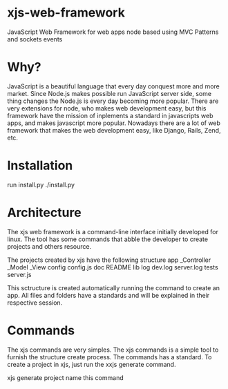 xjs-web-framework
=================

JavaScript Web Framework for web apps node based using MVC Patterns and sockets events


Why?
=================

JavaScript is a beautiful language that every day conquest more and more market.
Since Node.js makes possible run JavaScript server side, some thing changes the Node.js is every day becoming more popular.
There are very extensions for node, who makes web development easy, but this framework have the mission of inplements a standard in javascripts web apps, and makes javascript more popular.
Nowadays there are a lot of web framework that makes the web development easy, like Django, Rails, Zend, etc. 


Installation
=================

run install.py
./install.py


Architecture
=================

The xjs web framework is a command-line interface initially developed for linux. The tool has some commands that abble the developer to create projects and others resource.

The projects created by xjs have the following structure
  app
    _Controller
    _Model
    _View
  config
    config.js
  doc
    README
  lib
  log
    dev.log
    server.log
  tests
  server.js
  
This sctructure is created automatically running the command to create an app. All files and folders have a standards and will be explained in their respective session.


Commands
=================

The xjs commands are very simples. The xjs commands is a simple tool to furnish the structure create process.
The commands has a standard. To create a project in xjs, just run the xxjs generate command.

xjs generate project name
this command 

